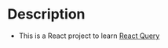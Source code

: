 # Description

- This is a React project to learn [React Query](https://tanstack.com/query/latest/)
